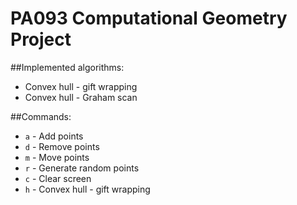 # PA093 Computational Geometry Project 

##Implemented algorithms:

* Convex hull - gift wrapping
* Convex hull - Graham scan

##Commands:

* `a` - Add points
* `d` - Remove points
* `m` - Move points
* `r` - Generate random points
* `c` - Clear screen
* `h` - Convex hull - gift wrapping
